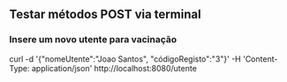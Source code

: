 ## Testar métodos POST via terminal
### Insere um novo utente para vacinação
curl -d '{"nomeUtente":"Joao Santos", "códigoRegisto":"3"}' -H 'Content-Type: application/json' http://localhost:8080/utente
